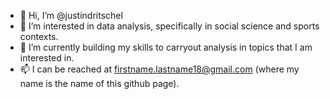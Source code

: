 - 👋 Hi, I’m @justindritschel
- 👀 I’m interested in data analysis, specifically in social science and sports contexts.
- 🌱 I’m currently building my skills to carryout analysis in topics that I am interested in.
- 📫 I can be reached at firstname.lastname18@gmail.com (where my name is the name of this github page).

<!---
justindritschel/justindritschel is a ✨ special ✨ repository because its `README.md` (this file) appears on your GitHub profile.
You can click the Preview link to take a look at your changes.
--->

